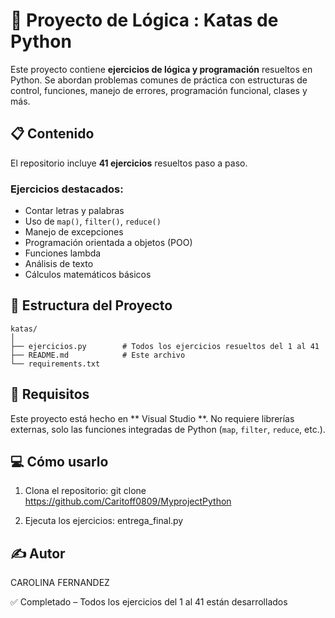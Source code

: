 # 🧠 Proyecto de Lógica : Katas de Python

Este proyecto contiene **ejercicios de lógica y programación** resueltos en Python. Se abordan problemas comunes de práctica con estructuras de control, funciones, manejo de errores, programación funcional, clases y más.

## 📋 Contenido

El repositorio incluye **41 ejercicios** resueltos paso a paso.

### Ejercicios destacados:
- Contar letras y palabras
- Uso de `map()`, `filter()`, `reduce()`
- Manejo de excepciones
- Programación orientada a objetos (POO)
- Funciones lambda
- Análisis de texto
- Cálculos matemáticos básicos

## 📁 Estructura del Proyecto

```
katas/
│
├── ejercicios.py        # Todos los ejercicios resueltos del 1 al 41
├── README.md            # Este archivo
└── requirements.txt     
```

## 🚀 Requisitos

Este proyecto está hecho en ** Visual Studio **. No requiere librerías externas, solo las funciones integradas de Python (`map`, `filter`, `reduce`, etc.).

## 💻 Cómo usarlo

1. Clona el repositorio:
   git clone https://github.com/Caritoff0809/MyprojectPython
  
2. Ejecuta los ejercicios:
   entrega_final.py
  

## ✍️ Autor
CAROLINA FERNANDEZ

✅ Completado – Todos los ejercicios del 1 al 41 están desarrollados
